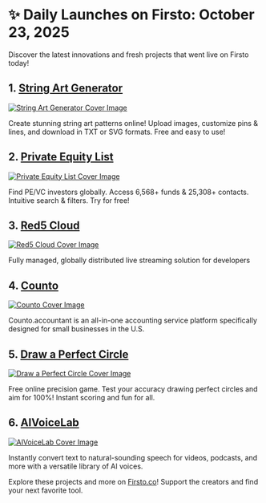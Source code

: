 # ✨ Daily Launches on Firsto: October 23, 2025

Discover the latest innovations and fresh projects that went live on Firsto today!

## 1. [String Art Generator](https://firsto.co/projects/string-art-generator)

[![String Art Generator Cover Image](https://utfs.io/f/ViZtN9dvJxPtYFpAl19sru74fxBGnI2OWyKXtaLsCUpbA1id)](https://firsto.co/projects/string-art-generator)

 Create stunning string art patterns online!  Upload images, customize pins & lines, and download in TXT or SVG formats. Free and easy to use!



## 2. [Private Equity List](https://firsto.co/projects/private-equity-list)

[![Private Equity List Cover Image](https://607255gt6f.ufs.sh/f/ViZtN9dvJxPtPcQa3emUWLhzXGjv30o5rDN1xawgOnmbq2yc)](https://firsto.co/projects/private-equity-list)

 Find PE/VC investors globally.  Access 6,568+ funds & 25,308+ contacts.  Intuitive search & filters. Try for free!



## 3. [Red5 Cloud](https://firsto.co/projects/red5-cloud)

[![Red5 Cloud Cover Image](https://607255gt6f.ufs.sh/f/ViZtN9dvJxPtCR4CyCYUvlH2JSeqIAuW9jarChQ3NkgDzUsK)](https://firsto.co/projects/red5-cloud)

 Fully managed, globally distributed live streaming solution for developers 



## 4. [Counto](https://firsto.co/projects/counto)

[![Counto Cover Image](https://607255gt6f.ufs.sh/f/ViZtN9dvJxPt51I4W1cJVS0UvQHeTC3KWOGXfwrp4jJAdaos)](https://firsto.co/projects/counto)

 Counto.accountant is an all-in-one accounting service platform specifically designed for small businesses in the U.S.



## 5. [Draw a Perfect Circle](https://firsto.co/projects/draw-a-perfect-circle)

[![Draw a Perfect Circle Cover Image](https://607255gt6f.ufs.sh/f/ViZtN9dvJxPtvhDa3yciYO9t6oKsqmZw2gkD5EJvPQLMe4GU)](https://firsto.co/projects/draw-a-perfect-circle)

 Free online precision game. Test your accuracy drawing perfect circles and aim for 100%!  Instant scoring and fun for all.



## 6. [AIVoiceLab](https://firsto.co/projects/aivoicelab)

[![AIVoiceLab Cover Image](https://607255gt6f.ufs.sh/f/ViZtN9dvJxPtSGXO4Yh5zwCEJ7dxsnqGMSAb8Lp9vkXlieYt)](https://firsto.co/projects/aivoicelab)

 Instantly convert text to natural-sounding speech for videos, podcasts, and more with a versatile library of AI voices.




Explore these projects and more on [Firsto.co](https://firsto.co)! Support the creators and find your next favorite tool.
